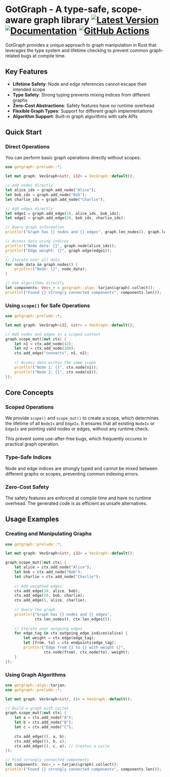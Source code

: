 # GotGraph - A type-safe, scope-aware graph library [![Latest Version]][crates.io] [![Documentation]][docs.rs] [![GitHub Actions]][actions]

[Latest Version]: https://img.shields.io/crates/v/gotgraph.svg
[crates.io]: https://crates.io/crates/gotgraph
[Documentation]: https://img.shields.io/docsrs/gotgraph
[docs.rs]: https://docs.rs/gotgraph/latest/
[GitHub Actions]: https://github.com/yasuo-ozu/gotgraph/actions/workflows/rust.yml/badge.svg
[actions]: https://github.com/yasuo-ozu/gotgraph/actions/workflows/rust.yml

GotGraph provides a unique approach to graph manipulation in Rust that leverages
the type system and lifetime checking to prevent common graph-related bugs at
compile time.

## Key Features

- **Lifetime Safety**: Node and edge references cannot escape their intended scope
- **Type Safety**: Strong typing prevents mixing indices from different graphs
- **Zero-Cost Abstractions**: Safety features have no runtime overhead
- **Flexible Graph Types**: Support for different graph implementations
- **Algorithm Support**: Built-in graph algorithms with safe APIs

## Quick Start

### Direct Operations

You can perform basic graph operations directly without scopes:

```rust
use gotgraph::prelude::*;

let mut graph: VecGraph<&str, i32> = VecGraph::default();

// Add nodes directly
let alice_idx = graph.add_node("Alice");
let bob_idx = graph.add_node("Bob");
let charlie_idx = graph.add_node("Charlie");

// Add edges directly
let edge1 = graph.add_edge(10, alice_idx, bob_idx);
let edge2 = graph.add_edge(20, bob_idx, charlie_idx);

// Query graph information
println!("Graph has {} nodes and {} edges", graph.len_nodes(), graph.len_edges());

// Access data using indices
println!("Node data: {}", graph.node(alice_idx));
println!("Edge weight: {}", graph.edge(edge1));

// Iterate over all data
for node_data in graph.nodes() {
    println!("Node: {}", node_data);
}

// Use algorithms directly
let components: Vec<_> = gotgraph::algo::tarjan(&graph).collect();
println!("Found {} strongly connected components", components.len());
```

### Using `scope()` for Safe Operations

```rust
use gotgraph::prelude::*;

let mut graph: VecGraph<i32, &str> = VecGraph::default();

// Add nodes and edges in a scoped context
graph.scope_mut(|mut ctx| {
    let n1 = ctx.add_node(42);
    let n2 = ctx.add_node(100);
    ctx.add_edge("connects", n1, n2);
    
    // Access data within the same scope
    println!("Node 1: {}", ctx.node(n1));
    println!("Node 2: {}", ctx.node(n2));
});
```

## Core Concepts

### Scoped Operations

We provide `scope()` and `scope_mut()` to create a scope, which determines the
lifetime of all `NodeIx` and `EdgeIx`. It ensures that all existing `NodeIx` or
`EdgeIx` are pointing valid nodes or edges, without any runtime check.

This prevent some use-after-free bugs, which frequently occures in practical
graph operation.

### Type-Safe Indices

Node and edge indices are strongly typed and cannot be mixed between different graphs
or scopes, preventing common indexing errors.

### Zero-Cost Safety

The safety features are enforced at compile time and have no runtime overhead. The
generated code is as efficient as unsafe alternatives.

## Usage Examples

### Creating and Manipulating Graphs

```rust
use gotgraph::prelude::*;

let mut graph: VecGraph<&str, i32> = VecGraph::default();

graph.scope_mut(|mut ctx| {
    let alice = ctx.add_node("Alice");
    let bob = ctx.add_node("Bob");
    let charlie = ctx.add_node("Charlie");
    
    // Add weighted edges
    ctx.add_edge(10, alice, bob);
    ctx.add_edge(20, bob, charlie);
    ctx.add_edge(5, alice, charlie);
    
    // Query the graph
    println!("Graph has {} nodes and {} edges", 
             ctx.len_nodes(), ctx.len_edges());
    
    // Iterate over outgoing edges
    for edge_tag in ctx.outgoing_edge_indices(alice) {
        let weight = ctx.edge(edge_tag);
        let [from, to] = ctx.endpoints(edge_tag);
        println!("Edge from {} to {} with weight {}", 
                 ctx.node(from), ctx.node(to), weight);
    }
});
```

### Using Graph Algorithms

```rust
use gotgraph::algo::tarjan;
use gotgraph::prelude::*;

let mut graph: VecGraph<&str, ()> = VecGraph::default();

// Build a graph with cycles
graph.scope_mut(|mut ctx| {
    let a = ctx.add_node("A");
    let b = ctx.add_node("B");
    let c = ctx.add_node("C");
    
    ctx.add_edge((), a, b);
    ctx.add_edge((), b, c);
    ctx.add_edge((), c, a); // Creates a cycle
});

// Find strongly connected components
let components: Vec<_> = tarjan(&graph).collect();
println!("Found {} strongly connected components", components.len());
```